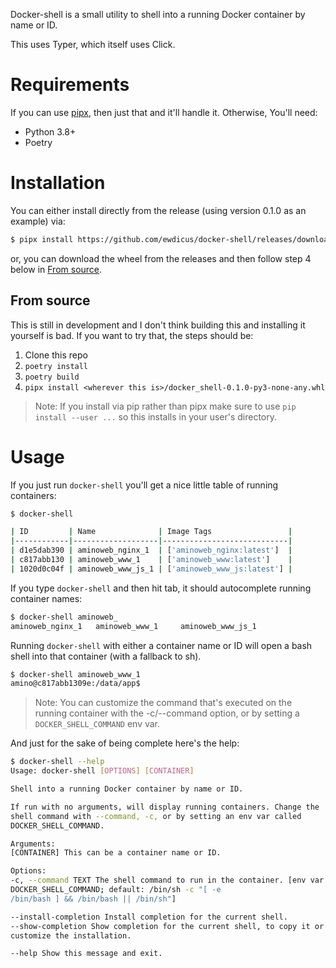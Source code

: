 Docker-shell is a small utility to shell into a running Docker container by name or ID.

This uses Typer, which itself uses Click.

# Requirements

If you can use [pipx](https://github.com/pipxproject/pipx), then just that and it'll handle it. Otherwise, You'll need:

- Python 3.8+
- Poetry

# Installation

You can either install directly from the release (using version 0.1.0 as an example) via:

```sh
$ pipx install https://github.com/ewdicus/docker-shell/releases/download/v0.1.0/docker_shell-0.1.0-py3-none-any.whl
```

or, you can download the wheel from the releases and then follow step 4 below in [From source](#from-source).

## From source

This is still in development and I don't think building this and installing it yourself is bad. If you want to try that, the steps should be:

1. Clone this repo
2. `poetry install`
3. `poetry build`
4. `pipx install <wherever this is>/docker_shell-0.1.0-py3-none-any.whl`

> Note: If you install via pip rather than pipx make sure to use `pip install --user ...` so this installs in your user's directory.

# Usage

If you just run `docker-shell` you'll get a nice little table of running containers:

```sh
$ docker-shell

| ID         | Name              | Image Tags                 |
|------------|-------------------|----------------------------|
| d1e5dab390 | aminoweb_nginx_1  | ['aminoweb_nginx:latest']  |
| c817abb130 | aminoweb_www_1    | ['aminoweb_www:latest']    |
| 1020d0c04f | aminoweb_www_js_1 | ['aminoweb_www_js:latest'] |
```

If you type `docker-shell` and then hit tab, it should autocomplete running container names:

```sh
$ docker-shell aminoweb_
aminoweb_nginx_1   aminoweb_www_1     aminoweb_www_js_1
```

Running `docker-shell` with either a container name or ID will open a bash shell into that container (with a fallback to sh).

```sh
$ docker-shell aminoweb_www_1
amino@c817abb1309e:/data/app$
```

> Note: You can customize the command that's executed on the running container with the -c/--command option, or by setting a `DOCKER_SHELL_COMMAND` env var.

And just for the sake of being complete here's the help:

```sh
$ docker-shell --help
Usage: docker-shell [OPTIONS] [CONTAINER]

Shell into a running Docker container by name or ID.

If run with no arguments, will display running containers. Change the
shell command with --command, -c, or by setting an env var called
DOCKER_SHELL_COMMAND.

Arguments:
[CONTAINER] This can be a container name or ID.

Options:
-c, --command TEXT The shell command to run in the container. [env var:
DOCKER_SHELL_COMMAND; default: /bin/sh -c "[ -e
/bin/bash ] && /bin/bash || /bin/sh"]

--install-completion Install completion for the current shell.
--show-completion Show completion for the current shell, to copy it or
customize the installation.

--help Show this message and exit.
```
